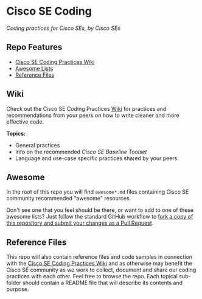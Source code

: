 # Cisco SE Coding

_Coding practices for Cisco SEs, by Cisco SEs_

## Repo Features

* [Cisco SE Coding Practices Wiki](https://github.com/CiscoSE/coding-practices/wiki)
* [Awesome Lists](#awesome)
* [Reference Files](#reference-files)

## Wiki

Check out the Cisco SE Coding Practices [Wiki](https://github.com/CiscoSE/coding-practices/wiki) for practices and recommendations from your peers on how to write cleaner and more effective code.

**Topics:**

* General practices
* Info on the recommended _Cisco SE Baseline Toolset_
* Language and use-case specific practices shared by your peers

## Awesome

In the root of this repo you will find `awesome*.md` files containing Cisco SE community recommended "awesome" resources.

Don't see one that you feel should be there, or want to add to one of these awesome lists?  Just follow the standard GitHub workflow to [fork a copy of this repository and submit your changes as a Pull Request](https://guides.github.com/activities/forking/).

## Reference Files

This repo will also contain reference files and code samples in connection with the [Cisco SE Coding Practices Wiki](https://github.com/CiscoSE/coding-practices/wiki) and as otherwise may benefit the Cisco SE community as we work to collect, document and share our coding practices with each other.  Feel free to browse the repo.  Each topical sub-folder should contain a README file that will describe its contents and purpose.
